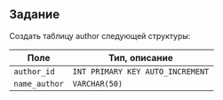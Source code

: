 ## Задание

Создать таблицу author следующей структуры:

| Поле | Тип, описание |
|---|---|
|```author_id```| ```INT PRIMARY KEY AUTO_INCREMENT``` |
|```name_author```| ```VARCHAR(50)``` |
